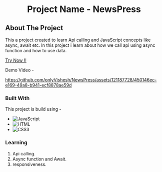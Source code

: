 <h1 align="center">Project Name - NewsPress
</h1>
<!-- ABOUT THE PROJECT -->

## About The Project

This a project created to learn Api calling and JavaScript concepts like async, await etc. In this project i learn about how we call api using async function and how to use data.

[Try Now !!](https://newspress-zeta.vercel.app/)


Demo Video -



https://github.com/onlyVishesh/NewsPress/assets/121187728/450146ec-e169-49a8-b941-ecf8878ae59d




### Built With

This project is build using -

-   ![JavaScript](https://img.shields.io/badge/javascript-%23323330.svg?style=for-the-badge&logo=javascript&logoColor=%23F7DF1E)
-   ![HTML](https://img.shields.io/badge/HTML5-E34F26?style=for-the-badge&logo=html5&logoColor=white)
-   ![CSS3](https://img.shields.io/badge/CSS3-1572B6?style=for-the-badge&logo=css3&logoColor=white)

### Learning

1. Api calling.
2. Async function and Await.
3. responsiveness.



